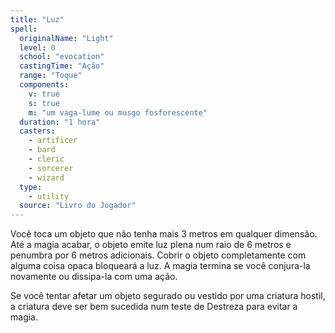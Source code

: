 ```yaml
---
title: "Luz"
spell:
  originalName: "Light"
  level: 0
  school: "evocation"
  castingTime: "Ação"
  range: "Toque"
  components:
    v: true
    s: true
    m: "um vaga-lume ou musgo fosforescente"
  duration: "1 hora"
  casters:
    - artificer
    - bard
    - cleric
    - sorcerer
    - wizard
  type:
    - utility
  source: "Livro do Jogador"
---
```


Você toca um objeto que não tenha mais 3 metros em qualquer dimensão. Até a magia acabar, o objeto emite luz plena num raio de 6 metros e penumbra por 6 metros adicionais. Cobrir o objeto completamente com alguma coisa opaca bloqueará a luz. A magia termina se você conjura-la novamente ou dissipa-la com uma ação.

Se você tentar afetar um objeto segurado ou vestido por uma criatura hostil, a criatura deve ser bem sucedida num teste de Destreza para evitar a magia.

